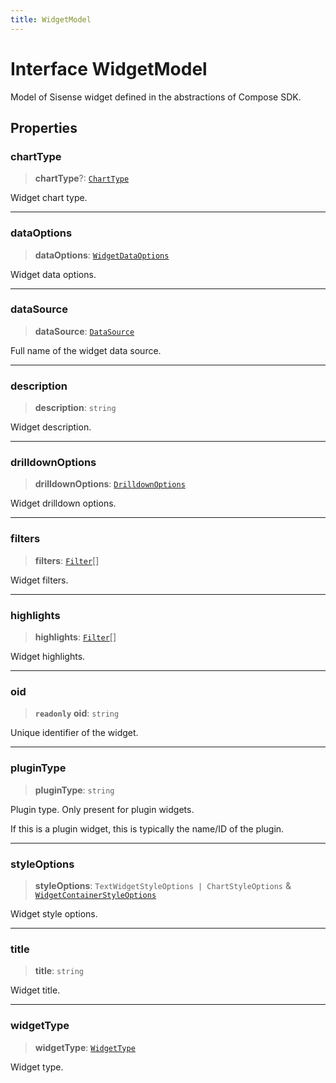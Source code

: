```yaml
---
title: WidgetModel
---
```


# Interface WidgetModel <Badge type="fusionEmbed" text="Fusion Embed" />

Model of Sisense widget defined in the abstractions of Compose SDK.

## Properties

### chartType

> **chartType**?: [`ChartType`](../type-aliases/type-alias.ChartType.md)

Widget chart type.

***

### dataOptions

> **dataOptions**: [`WidgetDataOptions`](../type-aliases/type-alias.WidgetDataOptions.md)

Widget data options.

***

### dataSource

> **dataSource**: [`DataSource`](../../sdk-data/type-aliases/type-alias.DataSource.md)

Full name of the widget data source.

***

### description

> **description**: `string`

Widget description.

***

### drilldownOptions

> **drilldownOptions**: [`DrilldownOptions`](../type-aliases/type-alias.DrilldownOptions.md)

Widget drilldown options.

***

### filters

> **filters**: [`Filter`](../../sdk-data/interfaces/interface.Filter.md)[]

Widget filters.

***

### highlights

> **highlights**: [`Filter`](../../sdk-data/interfaces/interface.Filter.md)[]

Widget highlights.

***

### oid

> **`readonly`** **oid**: `string`

Unique identifier of the widget.

***

### pluginType

> **pluginType**: `string`

Plugin type. Only present for plugin widgets.

If this is a plugin widget, this is typically the name/ID of the plugin.

***

### styleOptions

> **styleOptions**: `TextWidgetStyleOptions | ChartStyleOptions` & [`WidgetContainerStyleOptions`](../interfaces/interface.WidgetContainerStyleOptions.md)

Widget style options.

***

### title

> **title**: `string`

Widget title.

***

### widgetType

> **widgetType**: [`WidgetType`](../type-aliases/type-alias.WidgetType.md)

Widget type.

